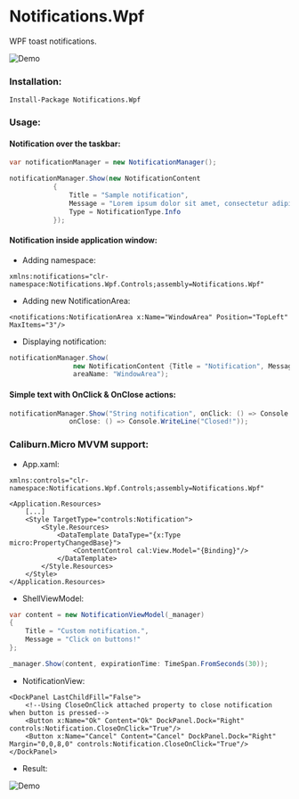 # Notifications.Wpf
WPF toast notifications.

![Demo](http://i.imgur.com/UvYIVFV.gif)
### Installation:
```
Install-Package Notifications.Wpf
```
### Usage:

#### Notification over the taskbar:
```C#
var notificationManager = new NotificationManager();

notificationManager.Show(new NotificationContent
           {
               Title = "Sample notification",
               Message = "Lorem ipsum dolor sit amet, consectetur adipiscing elit.",
               Type = NotificationType.Info
           });
```

#### Notification inside application window:
- Adding namespace:
```XAML
xmlns:notifications="clr-namespace:Notifications.Wpf.Controls;assembly=Notifications.Wpf"
```
- Adding new NotificationArea:
```XAML
<notifications:NotificationArea x:Name="WindowArea" Position="TopLeft" MaxItems="3"/>
```
- Displaying notification:
```C#
notificationManager.Show(
                new NotificationContent {Title = "Notification", Message = "Notification in window!"},
                areaName: "WindowArea");
```

#### Simple text with OnClick & OnClose actions:
```C#
notificationManager.Show("String notification", onClick: () => Console.WriteLine("Click"),
               onClose: () => Console.WriteLine("Closed!"));
```
### Caliburn.Micro MVVM support:
- App.xaml:
```XAML
xmlns:controls="clr-namespace:Notifications.Wpf.Controls;assembly=Notifications.Wpf"

<Application.Resources>
    [...]
    <Style TargetType="controls:Notification">
        <Style.Resources>
            <DataTemplate DataType="{x:Type micro:PropertyChangedBase}">
                <ContentControl cal:View.Model="{Binding}"/>
            </DataTemplate>
        </Style.Resources>
    </Style>
</Application.Resources>
```
- ShellViewModel:
```C#
var content = new NotificationViewModel(_manager)
{
    Title = "Custom notification.",
    Message = "Click on buttons!"
};

_manager.Show(content, expirationTime: TimeSpan.FromSeconds(30));
```
- NotificationView:
```XAML
<DockPanel LastChildFill="False">
    <!--Using CloseOnClick attached property to close notification when button is pressed-->
    <Button x:Name="Ok" Content="Ok" DockPanel.Dock="Right" controls:Notification.CloseOnClick="True"/>
    <Button x:Name="Cancel" Content="Cancel" DockPanel.Dock="Right" Margin="0,0,8,0" controls:Notification.CloseOnClick="True"/>
</DockPanel>
```
- Result:

![Demo](http://i.imgur.com/G1ZU2ID.gif)
